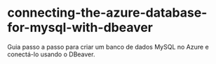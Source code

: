 # connecting-the-azure-database-for-mysql-with-dbeaver
Guia passo a passo para criar um banco de dados MySQL no Azure e conectá-lo usando o DBeaver.
